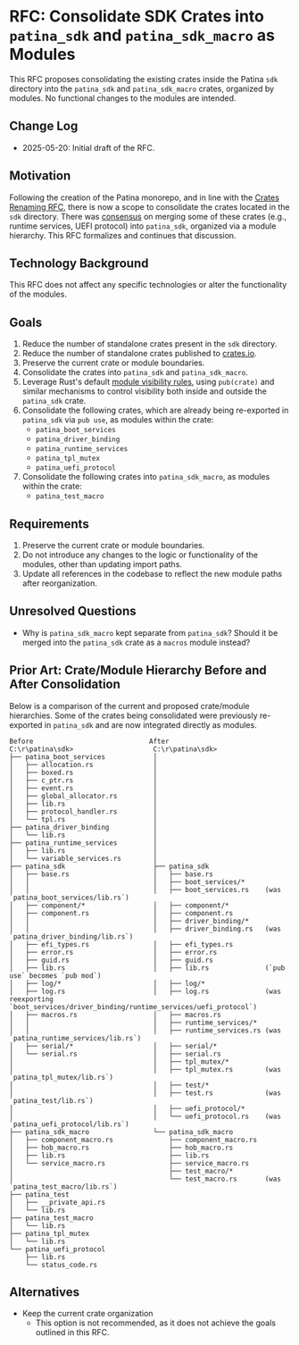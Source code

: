 # RFC: Consolidate SDK Crates into `patina_sdk` and `patina_sdk_macro` as Modules

This RFC proposes consolidating the existing crates inside the Patina `sdk`
directory into the `patina_sdk` and `patina_sdk_macro` crates, organized by
modules. No functional changes to the modules are intended.

## Change Log

- 2025-05-20: Initial draft of the RFC.

## Motivation

Following the creation of the Patina monorepo, and in line with the [Crates
Renaming RFC](0007-patina-crates-naming-and-categorization.md), there is now a
scope to consolidate the crates located in the `sdk` directory. There was
[consensus](https://github.com/OpenDevicePartnership/patina/pull/408#discussion_r2089478969)
on merging some of these crates (e.g., runtime services, UEFI protocol) into
`patina_sdk`, organized via a module hierarchy. This RFC formalizes and
continues that discussion.

## Technology Background

This RFC does not affect any specific technologies or alter the functionality of
the modules.

## Goals

1. Reduce the number of standalone crates present in the `sdk` directory.
2. Reduce the number of standalone crates published to [crates.io](https://crates.io).
3. Preserve the current crate or module boundaries.
4. Consolidate the crates into `patina_sdk` and `patina_sdk_macro`.
5. Leverage Rust's default [module visibility
   rules](https://doc.rust-lang.org/reference/visibility-and-privacy.html),
   using `pub(crate)` and similar mechanisms to control visibility both inside
   and outside the `patina_sdk` crate.
6. Consolidate the following crates, which are already being re-exported in
   `patina_sdk` via `pub use`, as modules within the crate:
   - `patina_boot_services`
   - `patina_driver_binding`
   - `patina_runtime_services`
   - `patina_tpl_mutex`
   - `patina_uefi_protocol`
7. Consolidate the following crates into `patina_sdk_macro`, as modules
   within the crate:
   - `patina_test_macro`

## Requirements

1. Preserve the current crate or module boundaries.
2. Do not introduce any changes to the logic or functionality of the modules,
   other than updating import paths.
3. Update all references in the codebase to reflect the new module paths after
   reorganization.

## Unresolved Questions

- Why is `patina_sdk_macro` kept separate from `patina_sdk`? Should it be merged
  into the `patina_sdk` crate as a `macros` module instead?

## Prior Art: Crate/Module Hierarchy Before and After Consolidation

Below is a comparison of the current and proposed crate/module hierarchies. Some
of the crates being consolidated were previously re-exported in `patina_sdk` and
are now integrated directly as modules.

```text
Before                             After
C:\r\patina\sdk>                    C:\r\patina\sdk>
├── patina_boot_services            │
│   ├── allocation.rs               │
│   ├── boxed.rs                    │
│   ├── c_ptr.rs                    │
│   ├── event.rs                    │
│   ├── global_allocator.rs         │
│   ├── lib.rs                      │
│   ├── protocol_handler.rs         │
│   └── tpl.rs                      │
├── patina_driver_binding           │
│   └── lib.rs                      │
├── patina_runtime_services         │
│   ├── lib.rs                      │
│   └── variable_services.rs        │
├── patina_sdk                      ├── patina_sdk
│   ├── base.rs                     │   ├── base.rs
│   │                               │   ├── boot_services/*
│   │                               │   ├── boot_services.rs    (was `patina_boot_services/lib.rs`)
│   ├── component/*                 │   ├── component/*
│   ├── component.rs                │   ├── component.rs
│   │                               │   ├── driver_binding/*
│   │                               │   ├── driver_binding.rs   (was `patina_driver_binding/lib.rs`)
│   ├── efi_types.rs                │   ├── efi_types.rs
│   ├── error.rs                    │   ├── error.rs
│   ├── guid.rs                     │   ├── guid.rs
│   ├── lib.rs                      │   ├── lib.rs              (`pub use` becomes `pub mod`)
│   ├── log/*                       │   ├── log/*
│   ├── log.rs                      │   ├── log.rs              (was reexporting `boot_services/driver_binding/runtime_services/uefi_protocol`)
│   ├── macros.rs                   │   ├── macros.rs
│   │                               │   ├── runtime_services/*
│   │                               │   ├── runtime_services.rs (was `patina_runtime_services/lib.rs`)
│   ├── serial/*                    │   ├── serial/*
│   └── serial.rs                   │   ├── serial.rs
│                                   │   ├── tpl_mutex/*
│                                   │   ├── tpl_mutex.rs        (was `patina_tpl_mutex/lib.rs`)
│                                   │   ├── test/*
│                                   │   ├── test.rs             (was `patina_test/lib.rs`)
│                                   │   ├── uefi_protocol/*
│                                   │   └── uefi_protocol.rs    (was `patina_uefi_protocol/lib.rs`)
├── patina_sdk_macro                └── patina_sdk_macro
│   ├── component_macro.rs              ├── component_macro.rs
│   ├── hob_macro.rs                    ├── hob_macro.rs
│   ├── lib.rs                          ├── lib.rs
│   └── service_macro.rs                ├── service_macro.rs
│                                       ├── test_macro/*
│                                       └── test_macro.rs       (was `patina_test_macro/lib.rs`)
├── patina_test
│   ├── __private_api.rs
│   └── lib.rs
├── patina_test_macro
│   └── lib.rs
├── patina_tpl_mutex
│   └── lib.rs
└── patina_uefi_protocol
    ├── lib.rs
    └── status_code.rs
```

## Alternatives

- Keep the current crate organization
  - This option is not recommended, as it does not achieve the goals outlined in
    this RFC.
